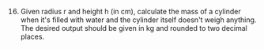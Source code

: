 16. Given radius r and height h (in cm), calculate the mass of a cylinder when it's filled with water and the cylinder itself doesn't weigh anything. The desired output should be given in kg and rounded to two decimal places.
